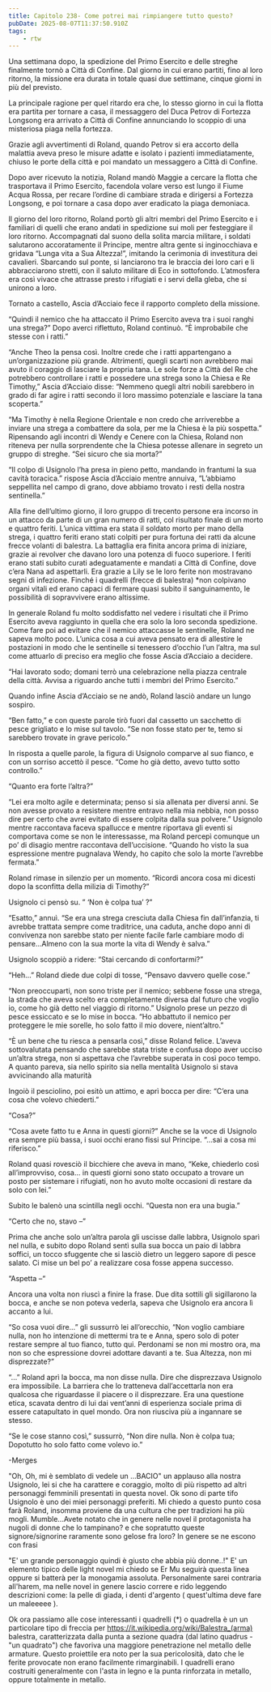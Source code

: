 ```yaml
---
title: Capitolo 238- Come potrei mai rimpiangere tutto questo?
pubDate: 2025-08-07T11:37:50.910Z
tags:
    - rtw
---
```



Una settimana dopo, la spedizione del Primo Esercito e delle streghe finalmente tornò a Città di Confine. Dal giorno in cui erano partiti, fino al loro ritorno, la missione era durata in totale quasi due settimane, cinque giorni in più del previsto.


La principale ragione per quel ritardo era che, lo stesso giorno in cui la flotta era partita per tornare a casa, il messaggero del Duca Petrov di Fortezza Longsong era arrivato a Città di Confine annunciando lo scoppio di una misteriosa piaga nella fortezza.


Grazie agli avvertimenti di Roland, quando Petrov si era accorto della malattia aveva preso le misure adatte e isolato i pazienti immediatamente, chiuso le porte della città e poi mandato un messaggero a Città di Confine.


Dopo aver ricevuto la notizia, Roland mandò Maggie a cercare la flotta che trasportava il Primo Esercito, facendola volare verso est lungo il Fiume Acqua Rossa, per recare l’ordine di cambiare strada e dirigersi a Fortezza Longsong, e poi tornare a casa dopo aver eradicato la piaga demoniaca.


Il giorno del loro ritorno, Roland portò gli altri membri del Primo Esercito e i familiari di quelli che erano andati in spedizione sui moli per festeggiare il loro ritorno. Accompagnati dal suono della solita marcia militare, i soldati salutarono accoratamente il Principe, mentre altra gente si inginocchiava e gridava “Lunga vita a Sua Altezza!”, imitando la cerimonia di investitura dei cavalieri. Sbarcando sul ponte, si lanciarono tra le braccia dei loro cari e li abbracciarono stretti, con il saluto militare di Eco in sottofondo. L’atmosfera era così vivace che attrasse presto i rifugiati e i servi della gleba, che si unirono a loro.


Tornato a castello, Ascia d’Acciaio fece il rapporto completo della missione.


“Quindi il nemico che ha attaccato il Primo Esercito aveva tra i suoi ranghi una strega?” Dopo averci riflettuto, Roland continuò. “È improbabile che stesse con i ratti.”


“Anche Theo la pensa così. Inoltre crede che i ratti appartengano a un’organizzazione più grande. Altrimenti, quegli scarti non avrebbero mai avuto il coraggio di lasciare la propria tana. Le sole forze a Città del Re che potrebbero controllare i ratti e possedere una strega sono la Chiesa e Re Timothy,” Ascia d’Acciaio disse: “Nemmeno quegli altri nobili sarebbero in grado di far agire i ratti secondo il loro massimo potenziale e lasciare la tana scoperta.”


“Ma Timothy è nella Regione Orientale e non credo che arriverebbe a inviare una strega a combattere da sola, per me la Chiesa è la più sospetta.” Ripensando agli incontri di Wendy e Cenere con la Chiesa, Roland non riteneva per nulla sorprendente che la Chiesa potesse allenare in segreto un gruppo di streghe. “Sei sicuro che sia morta?”


“Il colpo di Usignolo l’ha presa in pieno petto, mandando in frantumi la sua cavità toracica.” rispose Ascia d’Acciaio mentre annuiva, “L’abbiamo seppellita nel campo di grano, dove abbiamo trovato i resti della nostra sentinella.”


Alla fine dell’ultimo giorno, il loro gruppo di trecento persone era incorso in un attacco da parte di un gran numero di ratti, col risultato finale di un morto e quattro feriti. L’unica vittima era stata il soldato morto per mano della strega, i quattro feriti erano stati colpiti per pura fortuna dei ratti da alcune frecce volanti di balestra. La battaglia era finita ancora prima di iniziare, grazie ai revolver che davano loro una potenza di fuoco superiore. I feriti erano stati subito curati adeguatamente e mandati a Città di Confine, dove c’era Nana ad aspettarli. Era grazie a Lily se le loro ferite non mostravano segni di infezione. Finché i quadrelli (frecce di balestra) *non colpivano organi vitali ed erano capaci di fermare quasi subito il sanguinamento, le possibilità di sopravvivere erano altissime.


In generale Roland fu molto soddisfatto nel vedere i risultati che il Primo Esercito aveva raggiunto in quella che era solo la loro seconda spedizione. Come fare poi ad evitare che il nemico attaccasse le sentinelle, Roland ne sapeva molto poco. L’unica cosa a cui aveva pensato era di allestire le postazioni in modo che le sentinelle si tenessero d’occhio l’un l’altra, ma sul come attuarlo di preciso era meglio che fosse Ascia d’Acciaio a decidere.


“Hai lavorato sodo; domani terrò una celebrazione nella piazza centrale della città. Avvisa a riguardo anche tutti i membri del Primo Esercito.”


Quando infine Ascia d’Acciaio se ne andò, Roland lasciò andare un lungo sospiro.


“Ben fatto,” e con queste parole tirò fuori dal cassetto un sacchetto di pesce grigliato e lo mise sul tavolo. “Se non fosse stato per te, temo si sarebbero trovate in grave pericolo.”


In risposta a quelle parole, la figura di Usignolo comparve al suo fianco, e con un sorriso accettò il pesce. “Come ho già detto, avevo tutto sotto controllo.”


“Quanto era forte l’altra?”


“Lei era molto agile e determinata; penso si sia allenata per diversi anni. Se non avesse provato a resistere mentre entravo nella mia nebbia, non posso dire per certo che avrei evitato di essere colpita dalla sua polvere.” Usignolo mentre raccontava faceva spallucce e mentre riportava gli eventi si comportava come se non le interessasse, ma Roland percepì comunque un po’ di disagio mentre raccontava dell’uccisione. “Quando ho visto la sua espressione mentre pugnalava Wendy, ho capito che solo la morte l’avrebbe fermata.”


Roland rimase in silenzio per un momento. “Ricordi ancora cosa mi dicesti dopo la sconfitta della milizia di Timothy?”


Usignolo ci pensò su. ” ‘Non è colpa tua’ ?”


“Esatto,” annuì. “Se era una strega cresciuta dalla Chiesa fin dall’infanzia, ti avrebbe trattata sempre come traditrice, una caduta, anche dopo anni di convivenza non sarebbe stato per niente facile farle cambiare modo di pensare…Almeno con la sua morte la vita di Wendy è salva.”


Usignolo scoppiò a ridere: “Stai cercando di confortarmi?”


“Heh…” Roland diede due colpi di tosse, “Pensavo davvero quelle cose.”


“Non preoccuparti, non sono triste per il nemico; sebbene fosse una strega, la strada che aveva scelto era completamente diversa dal futuro che voglio io, come ho già detto nel viaggio di ritorno.” Usignolo prese un pezzo di pesce essiccato e se lo mise in bocca. “Ho abbattuto il nemico per proteggere le mie sorelle, ho solo fatto il mio dovere, nient’altro.”


“È un bene che tu riesca a pensarla così,” disse Roland felice. L’aveva sottovalutata pensando che sarebbe stata triste e confusa dopo aver ucciso un’altra strega, non si aspettava che l’avrebbe superata in così poco tempo. A quanto pareva, sia nello spirito sia nella mentalità Usignolo si stava avvicinando alla maturità


Ingoiò il pesciolino, poi esitò un attimo, e aprì bocca per dire: “C’era una cosa che volevo chiederti.”


“Cosa?”


“Cosa avete fatto tu e Anna in questi giorni?” Anche se la voce di Usignolo era sempre più bassa, i suoi occhi erano fissi sul Principe. “…sai a cosa mi riferisco.”


Roland quasi rovesciò il bicchiere che aveva in mano, “Keke, chiederlo così all’improvviso, cosa… in questi giorni sono stato occupato a trovare un posto per sistemare i rifugiati, non ho avuto molte occasioni di restare da solo con lei.”


Subito le balenò una scintilla negli occhi. “Questa non era una bugia.”


“Certo che no, stavo –”


Prima che anche solo un’altra parola gli uscisse dalle labbra, Usignolo sparì nel nulla, e subito dopo Roland sentì sulla sua bocca un paio di labbra soffici, un tocco sfuggente che si lasciò dietro un leggero sapore di pesce salato. Ci mise un bel po’ a realizzare cosa fosse appena successo.


“Aspetta –“


Ancora una volta non riuscì a finire la frase. Due dita sottili gli sigillarono la bocca, e anche se non poteva vederla, sapeva che Usignolo era ancora lì accanto a lui.


“So cosa vuoi dire…” gli sussurrò lei all’orecchio, “Non voglio cambiare nulla, non ho intenzione di mettermi tra te e Anna, spero solo di poter restare sempre al tuo fianco, tutto qui. Perdonami se non mi mostro ora, ma non so che espressione dovrei adottare davanti a te. Sua Altezza, non mi disprezzate?”


“…” Roland aprì la bocca, ma non disse nulla. Dire che disprezzava Usignolo era impossibile. La barriera che lo tratteneva dall’accettarla non era qualcosa che riguardasse il piacere o il disprezzare. Era una questione etica, scavata dentro di lui dai vent’anni di esperienza sociale prima di essere catapultato in quel mondo. Ora non riusciva più a ingannare se stesso.


“Se le cose stanno così,” sussurrò, “Non dire nulla. Non è colpa tua; Dopotutto ho solo fatto come volevo io.”




-Merges




"Oh, Oh, mi è semblato di vedele un ...BACIO" un applauso alla nostra Usignolo, lei si che ha carattere e coraggio, molto di più rispetto ad altri personaggi femminili presentati in questa novel.
Ok sono di parte tifo Usignolo è uno dei miei personaggi preferiti. Mi chiedo a questo punto cosa farà Roland, insomma proviene da una cultura che per tradizioni ha più mogli. Mumble...Avete notato che in genere nelle novel il protagonista ha nugoli di donne che lo tampinano? e che sopratutto queste signore/signorine raramente sono gelose fra loro? In genere se ne escono con frasi 


"E' un grande personaggio quindi è giusto che abbia più donne..!" E' un elemento tipico delle light novel mi chiedo se Er Mu seguirà questa linea oppure si batterà per la monogamia assoluta. Personalmente sarei contraria all'harem, ma nelle novel in genere lascio correre e rido leggendo descrizioni come: la pelle di giada, i denti d'argento ( quest'ultima deve fare un maleeeee ).


Ok ora passiamo alle cose interessanti i quadrelli (*) o quadrella è un un particolare tipo di freccia per https://it.wikipedia.org/wiki/Balestra_(arma) balestra, caratterizzata dalla punta a sezione quadra (dal latino quadrus - "un quadrato") che favoriva una maggiore penetrazione nel metallo delle armature. Questo proiettile era noto per la sua pericolosità, dato che le ferite provocate non erano facilmente rimarginabili. I quadrelli erano costruiti generalmente con l'asta in legno e la punta rinforzata in metallo, oppure totalmente in metallo.
                                



